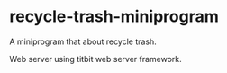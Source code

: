 # recycle-trash-miniprogram
A miniprogram that about recycle trash.

Web server using titbit web server framework.